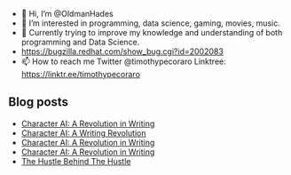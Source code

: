 - 👋 Hi, I’m @OldmanHades
- 👀 I’m interested in programming, data science, gaming, movies, music.
- 🌱 Currently trying to improve my knowledge and understanding of both programming and Data Science.
- https://bugzilla.redhat.com/show_bug.cgi?id=2002083
- 📫 How to reach me Twitter @timothypecoraro
Linktree: https://linktr.ee/timothypecoraro

## Blog posts
<!-- BLOG-POST-LIST:START -->
- [Character AI: A Revolution in Writing](https://medium.com/@timothypecoraro/character-ai-a-revolution-in-writing-ee08e3784f28?source=rss-5097f5c9b801------2)
- [Character AI: A Writing Revolution](https://medium.com/@timothypecoraro/character-ai-a-writing-revolution-823351c300df?source=rss-5097f5c9b801------2)
- [Character AI: A Revolution in Writing](https://medium.com/data-driven-fiction/character-ai-a-revolution-in-writing-c33a362858b7?source=rss-5097f5c9b801------2)
- [Character AI: A Revolution in Writing](https://medium.com/data-driven-fiction/character-ai-a-revolution-in-writing-18451d521d7e?source=rss-5097f5c9b801------2)
- [The Hustle Behind The Hustle](https://medium.com/@timothypecoraro/the-hustle-behind-the-hustle-a31607af1761?source=rss-5097f5c9b801------2)
<!-- BLOG-POST-LIST:END -->
